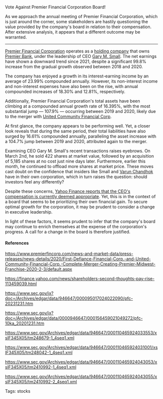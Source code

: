 Vote Against Premier Financial Corporation Board!

As we approach the annual meeting of Premier Financial Corporation, which is just around the corner, some stakeholders are hastily questioning the value provided by the company's board in relation to their compensation. After extensive analysis, it appears that a different outcome may be warranted.

---

[Premier Financial Corporation](https://www.premierfincorp.com) operates as a [holding company](https://www.investopedia.com/terms/h/holdingcompany.asp) that owns [Premier Bank](https://www.yourpremierbank.com/), under the leadership of CEO [Gary M. Small](https://www.linkedin.com/in/gary-small-70590a9). The net earnings have shown a downward trend since 2021, despite a significant 99.8% increase from the gradual growth observed between 2018 and 2020.

The company has enjoyed a growth in its interest-earning income by an average of 23.99% compounded annually. However, its non-interest income and non-interest expenses have also been on the rise, with annual compounded increases of 18.30% and 12.81%, respectively.

Additionally, Premier Financial Corporation's total assets have been climbing at a compounded annual growth rate of 16.395%, with the most substantial jump — 107.9% — occurring between 2019 and 2020, likely due to the merger with [United Community Financial Corp](https://ucbi.com).

At first glance, the company appears to be performing well. Yet, a closer look reveals that during the same period, their total liabilities have also surged by 16.61% compounded annually, paralleling the asset increase with a 104.7% jump between 2019 and 2020, attributed again to the merger.

Examining CEO Gary M. Small's recent transactions raises eyebrows. On March 2nd, he sold 422 shares at market value, followed by an acquisition of 5,185 shares at no cost just nine days later. Furthermore, earlier this month, he continued to offload more shares at market price. These moves cast doubt on the confidence that insiders like Small and [Varun Chandhok](https://www.linkedin.com/in/vchandhok) have in their own corporation, which in turn raises the question: should investors feel any differently?

Despite these concerns, [Yahoo Finance reports that the CEO's compensation is currently deemed appropriate](https://finance.yahoo.com/news/shareholders-second-thoughts-pay-rise-113459039.html). Yet, this is in the context of a board that seems to be prioritizing their own financial gain. To secure optimal growth for the corporation, it may be prudent to consider a change in executive leadership.

In light of these factors, it seems prudent to infer that the company's board may continue to enrich themselves at the expense of the corporation's progress. A call for a change in the board is therefore justified.

#### References
https://www.premierfincorp.com/news-and-market-data/press-releases/news-details/2020/First-Defiance-Financial-Corp.-and-United-Community-Financial-Corp.-Complete-Merger-Creating-Premier-Midwest-Franchise-2020-2-3/default.aspx

https://finance.yahoo.com/news/shareholders-second-thoughts-pay-rise-113459039.html

https://www.sec.gov/ix?doc=/Archives/edgar/data/946647/000095017024022090/pfc-20231231.htm

https://www.sec.gov/ix?doc=/Archives/edgar/data/0000946647/000156459021049272/pfc-10ka_20201231.htm

https://www.sec.gov/Archives/edgar/data/946647/000110465924033553/xslF345X05/tm248679-1_4seq1.xml

https://www.sec.gov/Archives/edgar/data/946647/000110465924031001/xslF345X05/tm248042-1_4seq1.xml

https://www.sec.gov/Archives/edgar/data/946647/000110465924043053/xslF345X05/tm2410992-1_4seq1.xml

https://www.sec.gov/Archives/edgar/data/946647/000110465924043055/xslF345X05/tm2410992-2_4seq1.xml

Tags: stocks
